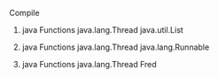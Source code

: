 Compile
1. java Functions java.lang.Thread java.util.List


2. java Functions java.lang.Thread java.lang.Runnable


3. java Functions java.lang.Thread Fred
